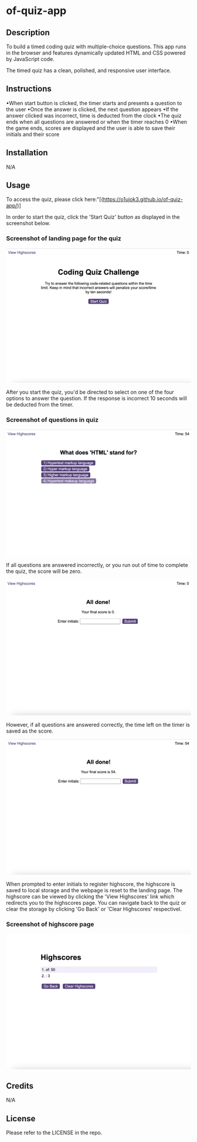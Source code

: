 # of-quiz-app

## Description

To build a timed coding quiz with multiple-choice questions. This app runs in the browser and features dynamically updated HTML and CSS powered by JavaScript code.

The timed quiz has a clean, polished, and responsive user interface.

## Instructions

•When start button is clicked, the timer starts and presents a question to the user
•Once the answer is clicked, the next question appears
•If the answer clicked was incorrect, time is deducted from the clock
•The quiz ends when all questions are answered or when the timer reaches 0
•When the game ends, scores are displayed and the user is able to save their initials and their score

## Installation

N/A

## Usage

To access the quiz, please click here:"[(https://o1ujok3.github.io/of-quiz-app/)]

In order to start the quiz, click the 'Start Quiz' button as displayed in the screenshot below.

### Screenshot of landing page for the quiz

![Alt text](./Screenshot%202023-02-10%20at%2009.19.46.png)

After you start the quiz, you'd be directed to select on one of the four options to answer the question. If the response is incorrect 10 seconds will be deducted from the timer.

### Screenshot of questions in quiz

![Alt text](./Screenshot%202023-02-10%20at%2009.23.02.png)

If all questions are answered incorrectly, or you run out of time to complete the quiz, the score will be zero.

![Alt text](./Screenshot%202023-02-10%20at%2009.27.24.png)

However, if all questions are answered correctly, the time left on the timer is saved as the score.

![Alt text](./Screenshot%202023-02-10%20at%2009.38.01.png)

When prompted to enter initials to register highscore, the highscore is saved to local storage and the webpage is reset to the landing page. The highscore can be viewed by clicking the 'View Highscores' link which redirects you to the highscores page. You can navigate back to the quiz or clear the storage by clicking 'Go Back' or 'Clear Highscores' respectivel.

### Screenshot of highscore page

![Alt text](./Screenshot%202023-02-10%20at%2009.40.27.png)

## Credits

N/A

## License

Please refer to the LICENSE in the repo.
